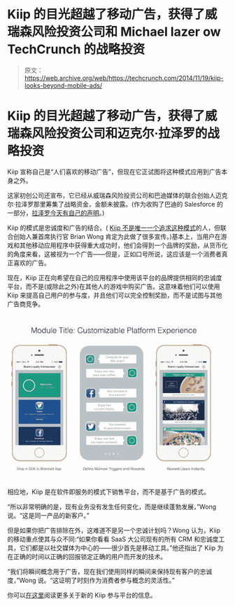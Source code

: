# Kiip 的目光超越了移动广告，获得了威瑞森风险投资公司和 Michael lazer ow TechCrunch 的战略投资

> 原文：<https://web.archive.org/web/https://techcrunch.com/2014/11/19/kiip-looks-beyond-mobile-ads/>

# Kiip 的目光超越了移动广告，获得了威瑞森风险投资公司和迈克尔·拉泽罗的战略投资

Kiip 宣称自己是“人们喜欢的移动广告”，但现在它正试图将这种模式应用到广告本身之外。

这家初创公司还宣布，它已经从威瑞森风险投资公司和巴迪媒体的联合创始人迈克尔·拉泽罗那里筹集了战略资金，金额未披露。(作为收购了巴迪的 Salesforce 的一部分，[拉泽罗今天有自己的声明](https://web.archive.org/web/20221207100006/https://beta.techcrunch.com/2014/11/19/salesforce-social-studio-revamp/)。)

Kiip 的模式是忠诚度和广告的结合。( [Kiip 不是唯一一个追求这种模式](https://web.archive.org/web/20221207100006/https://beta.techcrunch.com/2014/09/22/lootsie-coo/)的人，但联合创始人兼首席执行官 Brian Wong 肯定为此做了很多宣传。)基本上，当用户在游戏和其他移动应用程序中获得重大成功时，他们会得到一个品牌的奖励，从货币化的角度来看，这被视为一个广告——但是，正如口号所说，这应该是一个消费者真正喜欢的广告。

现在，Kiip 正在向希望在自己的应用程序中使用该平台的品牌提供相同的忠诚度平台，而不是(或除此之外)在其他人的游戏中购买广告。这意味着他们可以使用 Kiip 来提高自己用户的参与度，并且他们可以完全控制奖励，而不是试图与其他广告商竞争。

![Kiip Brand Engagement](img/e8024ccd45cd441bbadee0099569381a.png)

相应地，Kiip 是在软件即服务的模式下销售平台，而不是基于广告的模式。

“所以非常明确的是，现有业务没有发生任何变化，而是继续蓬勃发展，”Wong 说。“这是同一产品的新客户。”

但是如果你把广告排除在外，这难道不是另一个忠诚计划吗？Wong 认为，Kiip 的移动重点使其与众不同:“如果你看看 SaaS 大公司现有的所有 CRM 和忠诚度工具，它们都是以社交媒体为中心的——很少首先是移动工具。”他还指出了 Kiip 为在正确的时间以正确的回报锁定正确的用户而开发的技术。

“我们将瞬间概念用于广告，现在我们使用同样的瞬间来保持现有客户的忠诚度，”Wong 说。“这证明了时刻作为消费者参与概念的灵活性。”

你可以[在这里](https://web.archive.org/web/20221207100006/http://blog.kiip.me/advertising/introducing-kiip-engagement-platform/)阅读更多关于新的 Kiip 参与平台的信息。